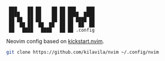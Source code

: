 	 ███    ██ ██    ██ ██ ███    ███
	 ████   ██ ██    ██ ██ ████  ████
	 ██ ██  ██ ██    ██ ██ ██ ████ ██
	 ██  ██ ██  ██  ██  ██ ██  ██  ██
	 ██   ████   ████   ██ ██ .config

Neovim config based on <a href="https://github.com/nvim-lua/kickstart.nvim">kickstart.nvim</a>.

```bash
git clone https://github.com/kilavila/nvim ~/.config/nvim
```
